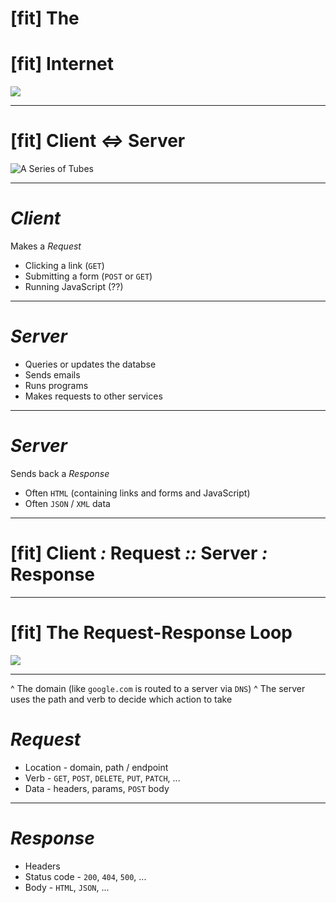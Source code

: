 # [fit] The
# [fit] Internet

![](http://media.boingboing.net/wp-content/uploads/2013/06/il_fullxfull.403564681_gahb1.jpg)

---

# [fit] Client *⇔* Server

![A Series of Tubes](http://www.theroguenews.com/wp-content/uploads/2012/04/The-internet-is-like-a-series-of-tubes-you-see-e1334785633324.jpg)

---

# *Client*

Makes a *Request*
* Clicking a link (`GET`)
* Submitting a form (`POST` or `GET`)
* Running JavaScript (??)

---

# *Server*

* Queries or updates the databse
* Sends emails
* Runs programs
* Makes requests to other services

---

# *Server*

Sends back a *Response*
* Often `HTML` (containing links and forms and JavaScript)
* Often `JSON` / `XML` data

---

# [fit] Client *:* Request *::* Server *:* Response

---

# [fit] The Request-Response Loop

![](http://upload.wikimedia.org/wikipedia/commons/3/32/Chrysopoea_of_Cleopatra_1.png)

---

^ The domain (like `google.com` is routed to a server via `DNS`)
^ The server uses the path and verb to decide which action to take

# *Request*

* Location - domain, path / endpoint
* Verb - `GET`, `POST`, `DELETE`, `PUT`, `PATCH`, ...
* Data - headers, params, `POST` body

---

# *Response*

* Headers
* Status code - `200`, `404`, `500`, ...
* Body - `HTML`, `JSON`, ...
